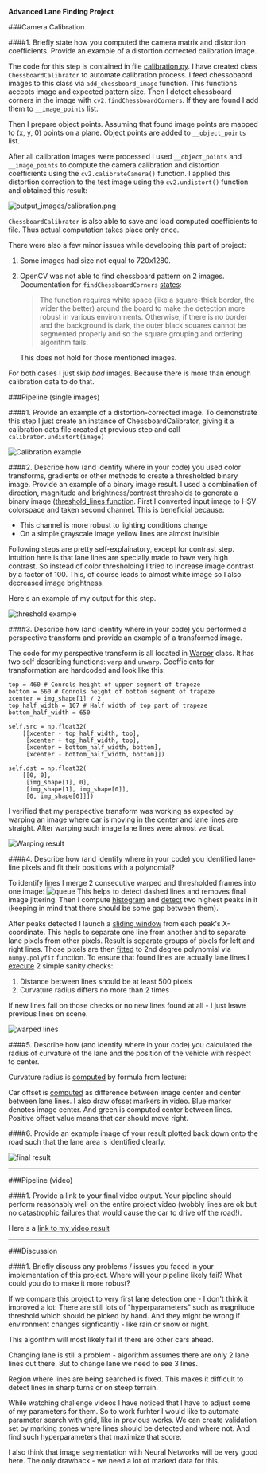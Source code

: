**Advanced Lane Finding Project**

###Camera Calibration

####1. Briefly state how you computed the camera matrix and distortion coefficients. Provide an example of a distortion corrected calibration image.

The code for this step is contained in file [calibration.py](calibration.py). I have created class `ChessboardCalibrator` to automate calibration process. I feed chessobaord images to this class via `add_chessboard_image` function. This functions accepts image and expected pattern size. Then I detect chessboard corners in the image with `cv2.findChessboardCorners`. If they are found I add them to `__image_points` list. 

Then I prepare object points. Assuming that found image points are mapped to (x, y, 0) points on a plane. Object points are added to `__object_points` list.

After all calibration images were processed I used `__object_points` and `__image_points` to compute the camera calibration and distortion coefficients using the `cv2.calibrateCamera()` function.  I applied this distortion correction to the test image using the `cv2.undistort()` function and obtained this result:

![output_images/calibration.png](output_images/calibration.png)

`ChessboardCalibrator` is also able to save and load computed coefficients to file. Thus actual computation takes place only once.

There were also a few minor issues while developing this part of project:

1. Some images had size not equal to 720x1280. 
2. OpenCV was not able to find chessboard pattern on 2 images. Documentation for `findChessboardCorners` [states](http://docs.opencv.org/2.4/modules/calib3d/doc/camera_calibration_and_3d_reconstruction.html#cv2.findChessboardCorners):
 
   >The function requires white space (like a square-thick border, the wider the better) around the board to make the detection more robust in various environments. Otherwise, if there is no border and the background is dark, the outer black squares cannot be segmented properly and so the square grouping and ordering algorithm fails.

   This does not hold for those mentioned images. 

For both cases I just skip _bad_ images. Because there is more than enough calibration data to do that.

###Pipeline (single images)

####1. Provide an example of a distortion-corrected image.
To demonstrate this step I just create an instance of ChessboardCalibrator, giving it a calibration data file created at previous step and call `calibrator.undistort(image)`

![Calibration example](output_images/calibration2.png)

####2. Describe how (and identify where in your code) you used color transforms, gradients or other methods to create a thresholded binary image.  Provide an example of a binary image result.
I used a combination of direction, magnitude and brightness/contrast thresholds to generate a binary image ([threshold_lines function](https://github.com/AM5800/self_driving_car/blob/master/advanced_lanes_detection/threshold.py#L30). 
First I converted input image to HSV colorspace and taken second channel. This is beneficial because:
* This channel is more robust to lighting conditions change
* On a simple grayscale image yellow lines are almost invisible

Following steps are pretty self-explainatory, except for contrast step. Intuition here is that lane lines are specially made to have very high contrast. So instead of color thresholding I tried to increase image contrast by a factor of 100. This, of course leads to almost white image so I also decreased image brightness.

Here's an example of my output for this step.

![threshold example](output_images/threshold.jpg)

####3. Describe how (and identify where in your code) you performed a perspective transform and provide an example of a transformed image.

The code for my perspective transform is all located in [Warper](https://github.com/AM5800/self_driving_car/blob/master/advanced_lanes_detection/warp.py#L6) class. It has two self describing functions: `warp` and `unwarp`. Coefficients for transformation are hardcoded and look like this:

```
top = 460 # Conrols height of upper segment of trapeze
bottom = 660 # Conrols height of bottom segment of trapeze
xcenter = img_shape[1] / 2
top_half_width = 107 # Half width of top part of trapeze
bottom_half_width = 650

self.src = np.float32(
    [[xcenter - top_half_width, top],
     [xcenter + top_half_width, top],
     [xcenter + bottom_half_width, bottom],
     [xcenter - bottom_half_width, bottom]])

self.dst = np.float32(
    [[0, 0],
     [img_shape[1], 0],
     [img_shape[1], img_shape[0]],
     [0, img_shape[0]]])

```
I verified that my perspective transform was working as expected by warping an image where car is moving in the center and lane lines are straight. After warping such image lane lines were almost vertical.

![Warping result](output_images/warp_result.png)

####4. Describe how (and identify where in your code) you identified lane-line pixels and fit their positions with a polynomial?

To identify lines I merge 2 consecutive warped and thresholded frames into one image:
![queue](output_images/queue.png)
This helps to detect dashed lines and removes final image jittering. Then I compute [histogram](https://github.com/AM5800/self_driving_car/blob/master/advanced_lanes_detection/detector.py#L91) and [detect](https://github.com/AM5800/self_driving_car/blob/master/advanced_lanes_detection/detector.py#L124) two highest peaks in it (keeping in mind that there should be some gap between them).

After peaks detected I launch a [sliding window](https://github.com/AM5800/self_driving_car/blob/master/advanced_lanes_detection/detector.py#L96) from each peak's X-coordinate. This hepls to separate one line from another and to separate lane pixels from other pixels. Result is separate groups of pixels for left and right lines. Those pixels are then [fitted](https://github.com/AM5800/self_driving_car/blob/master/advanced_lanes_detection/detector.py#L115) to 2nd degree polynomial via `numpy.polyfit` function.
To ensure that found lines are actually lane lines I [execute](https://github.com/AM5800/self_driving_car/blob/master/advanced_lanes_detection/detector.py#L66) 2 simple sanity checks:

1. Distance between lines should be at least 500 pixels
2. Curvature radius differs no more than 2 times

If new lines fail on those checks or no new lines found at all - I just leave previous lines on scene.

![warped lines](output_images/detected.png)

####5. Describe how (and identify where in your code) you calculated the radius of curvature of the lane and the position of the vehicle with respect to center.

Curvature radius is [computed](https://github.com/AM5800/self_driving_car/blob/master/advanced_lanes_detection/detector.py#L21) by formula from lecture:


Car offset is [computed](https://github.com/AM5800/self_driving_car/blob/master/advanced_lanes_detection/pipeline.py#L105) as difference between image center and center between lane lines. I also draw ofsset markers in video. Blue marker denotes image center. And green is computed center between lines. Positive offset value means that car should move right.  


####6. Provide an example image of your result plotted back down onto the road such that the lane area is identified clearly.

![final result](output_images/final.png)

---

###Pipeline (video)

####1. Provide a link to your final video output.  Your pipeline should perform reasonably well on the entire project video (wobbly lines are ok but no catastrophic failures that would cause the car to drive off the road!).

Here's a [link to my video result](https://youtu.be/tPlNkCYSdYI)

---

###Discussion

####1. Briefly discuss any problems / issues you faced in your implementation of this project.  Where will your pipeline likely fail?  What could you do to make it more robust?

If we compare this project to very first lane detection one - I don't think it improved a lot:
There are still lots of "hyperparameters" such as magnitude threshold which should be picked by hand. And they might be wrong if environment changes signficantly - like rain or snow or night. 

This algorithm will most likely fail if there are other cars ahead.

Changing lane is still a problem - algorithm assumes there are only 2 lane lines out there. But to change lane we need to see 3 lines.

Region where lines are being searched is fixed. This makes it difficult to detect lines in sharp turns or on steep terrain.

While watching challenge videos I have noticed that I have to adjust some of my parameters for them.
So to work furhter I would like to automate parameter search with grid, like in previous works. We can create validation set by marking zones where lines should be detected and where not. And find such hyperparameters that maximize that score.

I also think that image segmentation with Neural Networks will be very good here. The only drawback - we need a lot of marked data for this.

